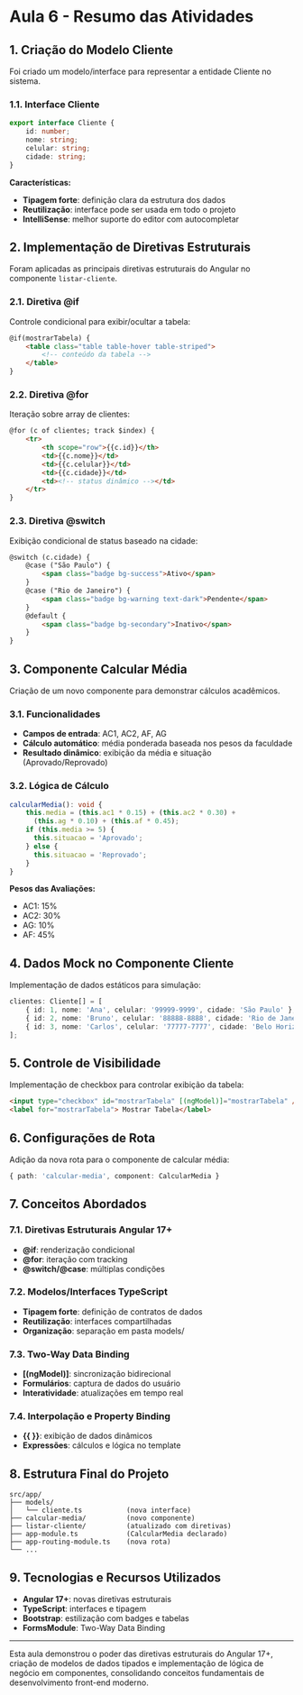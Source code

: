 # Aula 6 - Resumo das Atividades

## 1. Criação do Modelo Cliente
Foi criado um modelo/interface para representar a entidade Cliente no sistema.

### 1.1. Interface Cliente
```typescript
export interface Cliente {
    id: number;
    nome: string;
    celular: string;
    cidade: string;
}
```

**Características:**
- **Tipagem forte**: definição clara da estrutura dos dados
- **Reutilização**: interface pode ser usada em todo o projeto
- **IntelliSense**: melhor suporte do editor com autocompletar

## 2. Implementação de Diretivas Estruturais
Foram aplicadas as principais diretivas estruturais do Angular no componente `listar-cliente`.

### 2.1. Diretiva @if
Controle condicional para exibir/ocultar a tabela:
```html
@if(mostrarTabela) {
    <table class="table table-hover table-striped">
        <!-- conteúdo da tabela -->
    </table>
}
```

### 2.2. Diretiva @for
Iteração sobre array de clientes:
```html
@for (c of clientes; track $index) {
    <tr>
        <th scope="row">{{c.id}}</th>
        <td>{{c.nome}}</td>
        <td>{{c.celular}}</td>
        <td>{{c.cidade}}</td>
        <td><!-- status dinâmico --></td>
    </tr>
}
```

### 2.3. Diretiva @switch
Exibição condicional de status baseado na cidade:
```html
@switch (c.cidade) {
    @case ("São Paulo") {
        <span class="badge bg-success">Ativo</span>
    }
    @case ("Rio de Janeiro") {
        <span class="badge bg-warning text-dark">Pendente</span>
    }
    @default {
        <span class="badge bg-secondary">Inativo</span>
    }
}
```

## 3. Componente Calcular Média
Criação de um novo componente para demonstrar cálculos acadêmicos.

### 3.1. Funcionalidades
- **Campos de entrada**: AC1, AC2, AF, AG
- **Cálculo automático**: média ponderada baseada nos pesos da faculdade
- **Resultado dinâmico**: exibição da média e situação (Aprovado/Reprovado)

### 3.2. Lógica de Cálculo
```typescript
calcularMedia(): void {
    this.media = (this.ac1 * 0.15) + (this.ac2 * 0.30) +
      (this.ag * 0.10) + (this.af * 0.45);
    if (this.media >= 5) {
      this.situacao = 'Aprovado';
    } else {
      this.situacao = 'Reprovado';
    }
}
```

**Pesos das Avaliações:**
- AC1: 15%
- AC2: 30%
- AG: 10%
- AF: 45%

## 4. Dados Mock no Componente Cliente
Implementação de dados estáticos para simulação:

```typescript
clientes: Cliente[] = [
    { id: 1, nome: 'Ana', celular: '99999-9999', cidade: 'São Paulo' },
    { id: 2, nome: 'Bruno', celular: '88888-8888', cidade: 'Rio de Janeiro' },
    { id: 3, nome: 'Carlos', celular: '77777-7777', cidade: 'Belo Horizonte' }
];
```

## 5. Controle de Visibilidade
Implementação de checkbox para controlar exibição da tabela:

```html
<input type="checkbox" id="mostrarTabela" [(ngModel)]="mostrarTabela" />
<label for="mostrarTabela"> Mostrar Tabela</label>
```

## 6. Configurações de Rota
Adição da nova rota para o componente de calcular média:

```typescript
{ path: 'calcular-media', component: CalcularMedia }
```

## 7. Conceitos Abordados

### 7.1. Diretivas Estruturais Angular 17+
- **@if**: renderização condicional
- **@for**: iteração com tracking
- **@switch/@case**: múltiplas condições

### 7.2. Modelos/Interfaces TypeScript
- **Tipagem forte**: definição de contratos de dados
- **Reutilização**: interfaces compartilhadas
- **Organização**: separação em pasta models/

### 7.3. Two-Way Data Binding
- **[(ngModel)]**: sincronização bidirecional
- **Formulários**: captura de dados do usuário
- **Interatividade**: atualizações em tempo real

### 7.4. Interpolação e Property Binding
- **{{ }}**: exibição de dados dinâmicos
- **Expressões**: cálculos e lógica no template

## 8. Estrutura Final do Projeto
```
src/app/
├── models/
│   └── cliente.ts           (nova interface)
├── calcular-media/          (novo componente)
├── listar-cliente/          (atualizado com diretivas)
├── app-module.ts            (CalcularMedia declarado)
├── app-routing-module.ts    (nova rota)
└── ...
```

## 9. Tecnologias e Recursos Utilizados
- **Angular 17+**: novas diretivas estruturais
- **TypeScript**: interfaces e tipagem
- **Bootstrap**: estilização com badges e tabelas
- **FormsModule**: Two-Way Data Binding

---

Esta aula demonstrou o poder das diretivas estruturais do Angular 17+, criação de modelos de dados tipados e implementação de lógica de negócio em componentes, consolidando conceitos fundamentais de desenvolvimento front-end moderno.